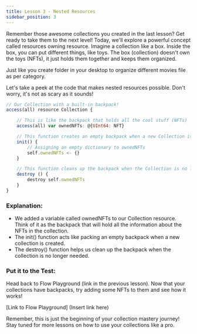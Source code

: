 ```yaml
---
title: Lesson 3 - Nested Resources
sidebar_position: 3
---
```


Remember those awesome collections you created in the last lesson? Get ready to take them to the next level! Today, we'll explore a powerful concept called resources owning resource. Imagine a collection like a box. Inside the box, you can put different things, like toys. The box (collection) doesn't own the toys (NFTs), it just holds them together and keeps them organized.

Just like you create folder in your desktop to organize different movies file as per category.

Let's take a peek at the code that makes nested resources possible. Don't worry, it's not as scary as it sounds!

```jsx
// Our Collection with a built-in backpack!
access(all) resource Collection {

    // This is like the backpack that holds all the cool stuff (NFTs)
    access(all) var ownedNFTs: @{UInt64: NFT}

    // This function creates an empty backpack when a new Collection is made
    init() {
        // Assigning an empty dictionary to ownedNFTs
        self.ownedNFTs <- {}
    }

    // This function cleans up the backpack when the Collection is no longer needed
    destroy () {
        destroy self.ownedNFTs
    }
}
```

### **Explanation:**

- We added a variable called ownedNFTs to our Collection resource. Think of it as the backpack that will hold all the information about the NFTs in the collection.
- The init() function acts like packing an empty backpack when a new collection is created.
- The destroy() function helps us clean up the backpack when the collection is no longer needed.

### **Put it to the Test:**

Head back to Flow Playground (link in the previous lesson). Now that your collections have backpacks, try adding some NFTs to them and see how it works!

[Link to Flow Playground] (Insert link here)

Remember, this is just the beginning of your collection mastery journey! Stay tuned for more lessons on how to use your collections like a pro.
